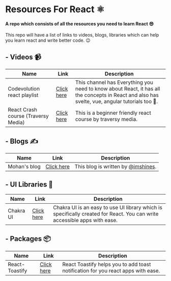 # Resources For React ⚛
<h4>
  A repo which consists of all the resources you need to learn React 😎
</h4>
<p>This repo will have a list of links to videos, blogs, libraries which can help you learn react and write better code. 😉</p>

## - Videos 📹

|Name| Link|Description|
|---|---|--|
|Codevolution react playlist|[Click here](https://www.youtube.com/playlist?list=PLC3y8-rFHvwgg3vaYJgHGnModB54rxOk3)|This channel has Everything you need to know about React, it has all the concepts in React and also has svelte, vue, angular tutorials too 🤯. |
|React Crash course (Traversy Media)|[Click here](https://www.youtube.com/watch?v=w7ejDZ8SWv8)|This is a beginner friendly react course by traversy media.|

## - Blogs ✍

|Name| Link|Description|
|---|---|--|
|Mohan's blog|[Click here](https://mohanblog.vercel.app)|This blog is written by [@imshines](https://github.com/imshines). |

## - UI Libraries 🎨

|Name| Link|Description|
|---|---|--|
|Chakra UI|[Click here](https://chakra-ui.com)|Chakra UI is an easy to use UI library which is specifically created for React. You can write accessible apps with ease. |

## - Packages 📦

|Name| Link|Description|
|---|---|--|
|React-Toastify|[Click here](https://fkhadra.github.io/react-toastify/introduction/)|React Toastify helps you to add toast notification for you react apps with ease.|
